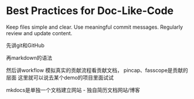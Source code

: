 # Best Practices for Doc-Like-Code

Keep files simple and clear.
Use meaningful commit messages.
Regularly review and update content.


先讲git和GitHub

再markdown的语法

然后讲workflow
    模拟真实的贡献流程看贡献文档，
    pincap、fasscope是贡献的层面
    这里就可以说去某个demo的项目里面试试

mkdocs是单独一个文档建立网站 - 独自简历文档网站/博客
